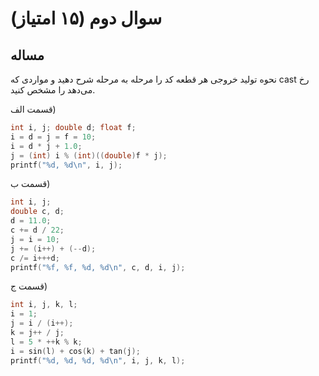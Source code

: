 # سوال دوم (۱۵ امتیاز)

## مساله

نحوه توليد خروجی هر قطعه كد را مرحله به مرحله شرح دهيد و مواردی كه cast رخ می‌دهد را مشخص كنيد.

قسمت الف)

```c
int i, j; double d; float f;
i = d = j = f = 10;
i = d * j + 1.0;
j = (int) i % (int)((double)f * j);
printf("%d, %d\n", i, j);
```

قسمت ب)

```c
int i, j;
double c, d;
d = 11.0;
c += d / 22;
j = i = 10;
j += (i++) + (--d);
c /= i+++d;
printf("%f, %f, %d, %d\n", c, d, i, j);
```

قسمت ج)

```c
int i, j, k, l;
i = 1;
j = i / (i++);
k = j++ / j;
l = 5 * ++k % k;
i = sin(l) + cos(k) + tan(j);
printf("%d, %d, %d, %d\n", i, j, k, l);
```
